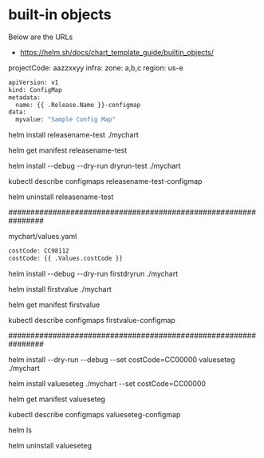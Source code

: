 # built-in objects

Below are the URLs

  - https://helm.sh/docs/chart_template_guide/builtin_objects/

 
 projectCode: aazzxxyy
 infra:
   zone: a,b,c
   region: us-e
 
```sh
apiVersion: v1
kind: ConfigMap
metadata:
  name: {{ .Release.Name }}-configmap
data:
  myvalue: "Sample Config Map"
```

helm install releasename-test ./mychart

helm get manifest releasename-test

helm install --debug --dry-run dryrun-test ./mychart

kubectl describe configmaps releasename-test-configmap

helm uninstall releasename-test

################################################################

 mychart/values.yaml
 
```sh
costCode: CC98112
costCode: {{ .Values.costCode }}
```
 
helm install --debug --dry-run firstdryrun ./mychart

helm install firstvalue ./mychart

helm get manifest firstvalue

kubectl describe configmaps firstvalue-configmap


################################################################


 helm install --dry-run --debug --set costCode=CC00000 valueseteg ./mychart
 
 helm install valueseteg ./mychart --set costCode=CC00000 

 helm get manifest valueseteg

 kubectl describe configmaps valueseteg-configmap

 helm ls

helm uninstall valueseteg
